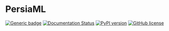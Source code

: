 PersiaML
======

[![Generic badge](https://img.shields.io/badge/tutorials-up-green.svg)](https://persiaml-tutorials.pages.dev) [![Documentation Status](https://readthedocs.org/projects/persiaml/badge/?version=latest)](https://persiaml.readthedocs.io/en/latest/?badge=latest)
 [![PyPI version](https://badge.fury.io/py/persia.svg)](https://badge.fury.io/py/persia) [![GitHub license](https://img.shields.io/github/license/PersiaML/PersiaML)](https://github.com/PersiaML/PersiaML/blob/main/LICENSE)
